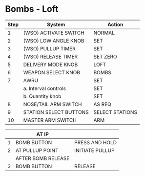 # Bombs - Loft

| Step | System                 | Action          |
|------|------------------------|-----------------|
| 1    | (WSO) ACTIVATE SWITCH  | NORMAL          |
| 2    | (WSO) LOW ANGLE KNOB   | SET             |
| 3    | (WSO) PULLUP TIMER     | SET             |
| 4    | (WSO) RELEASE TIMER    | SET ZERO        |
| 5    | DELIVERY MODE KNOB     | LOFT            |
| 6    | WEAPON SELECT KNOB     | BOMBS           |
| 7    | AWRU                   | SET             |
|      | a. Interval controls   | SET             |
|      | b. Quantity knob       | SET             |
| 8    | NOSE/TAIL ARM SWITCH   | AS REQ          |
| 9    | STATION SELECT BUTTONS | SELECT STATIONS |
| 10   | MASTER ARM SWITCH      | ARM             |

|   | AT IP              |                 |
|---|--------------------|-----------------|
| 1 | BOMB BUTTON        | PRESS AND HOLD  |
| 2 | AT PULLUP POINT    | INITIATE PULLUP |
|   | AFTER BOMB RELEASE |                 |
| 3 | BOMB BUTTON        | RELEASE         |
